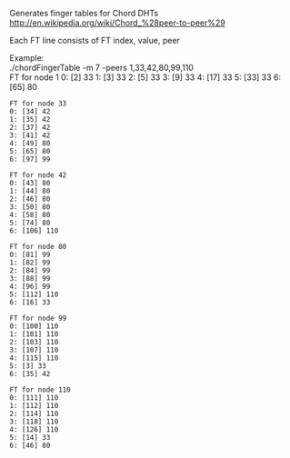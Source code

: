 Generates finger tables for Chord DHTs  
http://en.wikipedia.org/wiki/Chord_%28peer-to-peer%29  

Each FT line consists of
FT index, value, peer    

Example:  
    ./chordFingerTable -m 7 -peers 1,33,42,80,99,110  
    FT for node 1
    0: [2] 33
    1: [3] 33
    2: [5] 33
    3: [9] 33
    4: [17] 33
    5: [33] 33
    6: [65] 80
    
    FT for node 33
    0: [34] 42
    1: [35] 42
    2: [37] 42
    3: [41] 42
    4: [49] 80
    5: [65] 80
    6: [97] 99
    
    FT for node 42
    0: [43] 80
    1: [44] 80
    2: [46] 80
    3: [50] 80
    4: [58] 80
    5: [74] 80
    6: [106] 110
    
    FT for node 80
    0: [81] 99
    1: [82] 99
    2: [84] 99
    3: [88] 99
    4: [96] 99
    5: [112] 110
    6: [16] 33

    FT for node 99
    0: [100] 110
    1: [101] 110
    2: [103] 110
    3: [107] 110
    4: [115] 110
    5: [3] 33
    6: [35] 42

    FT for node 110
    0: [111] 110
    1: [112] 110
    2: [114] 110
    3: [118] 110
    4: [126] 110
    5: [14] 33
    6: [46] 80


